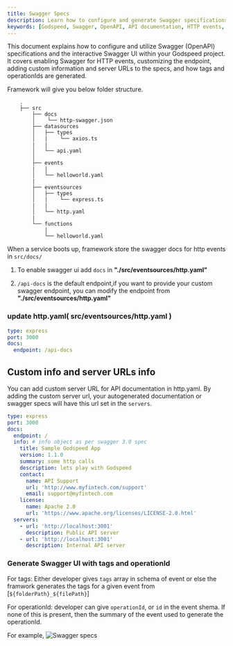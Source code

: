 ```yaml
---
title: Swagger Specs
description: Learn how to configure and generate Swagger specifications and Swagger UI for your Godspeed project's HTTP events, including setting custom information and server URLs.
keywords: [Godspeed, Swagger, OpenAPI, API documentation, HTTP events, configuration, http.yaml, Swagger UI, swagger-specs, guide, documentation]
---
```


This document explains how to configure and utilize Swagger (OpenAPI) specifications and the interactive Swagger UI within your Godspeed project. It covers enabling Swagger for HTTP events, customizing the endpoint, adding custom information and server URLs to the specs, and how tags and operationIds are generated.

Framework will give you below folder structure.

```
    .
    ├── src
        ├── docs
        │    └── http-swagger.json 
        ├── datasources
        │   ├── types
        │   |    └── axios.ts
        |   |
        │   └── api.yaml
        │
        ├── events
        |   |
        │   └── helloworld.yaml
        |
        ├── eventsources
        │   ├── types
        │   |    └── express.ts
        |   |
        │   └── http.yaml
        |
        └── functions
            |
            └── helloworld.yaml
```

When a service boots up, framework store the swagger docs for http events in `src/docs/`

1. To enable swagger ui add `docs` in  **"./src/eventsources/http.yaml"**

2. `/api-docs` is the default endpoint,if you want to provide your custom swagger endpoint, you can modify the endpoint from **"./src/eventsources/http.yaml"**

### update http.yaml( src/eventsources/http.yaml )
```yaml
type: express
port: 3000
docs:
  endpoint: /api-docs
```

## Custom info and server URLs info
You can add custom server URL for API documentation in http.yaml.
By adding the custom server url, your autogenerated documentation or swagger specs will have this url set in the `servers`.

```yaml
type: express
port: 3000
docs:
  endpoint: /
  info: # info object as per swagger 3.0 spec
    title: Sample Godspeed App
    version: 1.1.0
    summary: some http calls
    description: lets play with Godspeed
    contact:
      name: API Support
      url: 'http://www.myfintech.com/support'
      email: support@myfintech.com
    license:
      name: Apache 2.0
      url: 'https://www.apache.org/licenses/LICENSE-2.0.html'
  servers:
    - url: 'http://localhost:3001'
      description: Public API server
    - url: 'http://localhost:3001'
      description: Internal API server
```
### Generate Swagger UI with tags and operationId

For tags: Either developer gives `tags` array in schema of event or else the framwork generates the tags for a given event from [`${folderPath}_${filePath}`]

For operationId: developer can give `operationId`, or `id` in the event shema. If none of this is present, then the summary of the event used to generate the operationId.

For example,
![Swagger specs](https://docs.godspeed.systems/assets/images/swagger_spec-5218946d179677ac711303f8d406b4ee.png)